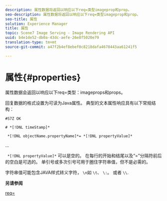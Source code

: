 ```yaml
---
description: 属性数据将返回以响应以下req=类型imageprop和prop。
seo-description: 属性数据将返回以响应以下req=类型imageprop和prop。
seo-title: 属性
solution: Experience Manager
title: 属性
topic: Scene7 Image Serving - Image Rendering API
uuid: b4e1de52-db0a-43dc-aefe-26e8f5020e79
translation-type: tm+mt
source-git-commit: a47f2b4ef8ebef0c8218dafa4678443aa61241f5

---
```



# 属性{#properties}

属性数据会返回以响应以下req=类型：imageprops和props。

回复数据的格式设置为可读为Java属性。 典型的文本属性响应具有以下常规结构：

`#S7Z OK`

`# *[!DNL timeStamp]*`

` *[!DNL objectName.propertyName]*= *[!DNL propertyValue]*`

...

` *[!DNL propertyValue]*` 可以是空的。 在每行的开始和结尾以及“=”分隔符前后的空白是可选的。 单引号或多次引号可用于圈住字符串值，但不是必需的。

字符串值可能包含JAVA样式转义字符， `\n`如 `\t`、 `\:`。 或者 `\\`.

**另请参阅**

[req=](../../../../../ir-api/http-protocol/image-rendering-api-ref/c-ir-http-protocol-ref/c-ir-http-protocol-command-reference/r-ir-req.md#reference-792b1a663fb64261bd2de2a209b847fb)
